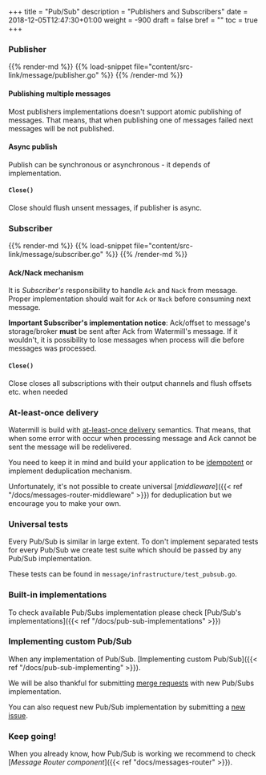 +++
title = "Pub/Sub"
description = "Publishers and Subscribers"
date = 2018-12-05T12:47:30+01:00
weight = -900
draft = false
bref = ""
toc = true
+++

### Publisher

{{% render-md %}}
{{% load-snippet file="content/src-link/message/publisher.go" %}}
{{% /render-md %}}

#### Publishing multiple messages

Most publishers implementations doesn't support atomic publishing of messages.
That means, that when publishing one of messages failed next messages will be not published.

#### Async publish

Publish can be synchronous or asynchronous - it depends of implementation.

#### `Close()`

Close should flush unsent messages, if publisher is async.

### Subscriber

{{% render-md %}}
{{% load-snippet file="content/src-link/message/subscriber.go" %}}
{{% /render-md %}}

#### Ack/Nack mechanism

It is *Subscriber's* responsibility to handle `Ack` and `Nack` from message.
Proper implementation should wait for `Ack` or `Nack` before consuming next message.

**Important Subscriber's implementation notice**:
Ack/offset to message's storage/broker **must** be sent after Ack from Watermill's message.
If it wouldn't, it is possibility to lose messages when process will die before messages was processed.

#### `Close()`

Close closes all subscriptions with their output channels and flush offsets etc. when needed

### At-least-once delivery

Watermill is build with [at-least-once delivery](http://www.cloudcomputingpatterns.org/at_least_once_delivery/) semantics.
That means, that when some error with occur when processing message and Ack cannot be sent the message will be redelivered.

You need to keep it in mind and build your application to be [idempotent](http://www.cloudcomputingpatterns.org/idempotent_processor/) or implement deduplication mechanism.

Unfortunately, it's not possible to create universal [*middleware*]({{< ref "/docs/messages-router-middleware" >}}) for deduplication but we encourage you to make your own.

### Universal tests

Every Pub/Sub is similar in large extent.
To don't implement separated tests for every Pub/Sub we create test suite which should be passed by any Pub/Sub implementation.

These tests can be found in `message/infrastructure/test_pubsub.go`.

### Built-in implementations

To check available Pub/Subs implementation please check [Pub/Sub's implementations]({{< ref "/docs/pub-sub-implementations" >}})

### Implementing custom Pub/Sub

When any implementation of Pub/Sub. [Implementing custom Pub/Sub]({{< ref "/docs/pub-sub-implementing" >}}).

We will be also thankful for submitting [merge requests](https://github.com/ThreeDotsLabs/watermill/pulls) with new Pub/Subs implementation.

You can also request new Pub/Sub implementation by submitting a [new issue](https://github.com/ThreeDotsLabs/watermill/issues).

### Keep going!

When you already know, how Pub/Sub is working we recommend to check [*Message Router component*]({{< ref "docs/messages-router" >}}).

